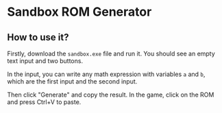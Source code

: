 # Sandbox ROM Generator
## How to use it?
Firstly, download the `sandbox.exe` file and run it. You should see an empty text input and two buttons.

In the input, you can write any math expression with variables `a` and `b`, which are the first input and the second input.

Then click "Generate" and copy the result. In the game, click on the ROM and press Ctrl+V to paste.
